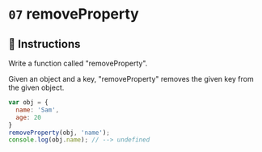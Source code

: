 # `07` removeProperty

## 📝 Instructions

Write a function called "removeProperty".

Given an object and a key, "removeProperty" removes the given key from the given object.

```Javascript
var obj = {
  name: 'Sam',
  age: 20
}
removeProperty(obj, 'name');
console.log(obj.name); // --> undefined
```
